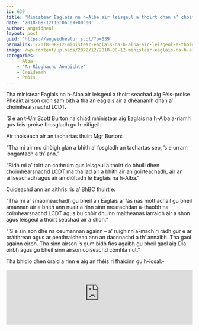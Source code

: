 ```yaml
---
id: 639
title: 'Ministear Eaglais na h-Alba air leisgeul a thoirt dhan a’ choimhearsnachd LCDT aig Fèis-pròise Pheairt'
date: '2018-08-12T16:06:09+00:00'
author: angeidheal
layout: post
guid: 'https://angeidhealur.scot/?p=639'
permalink: /2018-08-12-ministear-eaglais-na-h-alba-air-leisgeul-a-thoirt-dhan-a-choimhearsnachd-lcdt-aig-feis-proise-pheairt/
image: /wp-content/uploads/2022/12/2018-08-12-ministear-eaglais-na-h-alba-air-leisgeul-a-thoirt-dhan-a-choimhearsnachd-lcdt-aig-feis-proise-pheairt.webp
categories:
    - Alba
    - 'An Rìoghachd Aonaichte'
    - Creideamh
    - Pròis
---
```


Tha ministear Eaglais na h-Alba air leisgeul a thoirt seachad aig Fèis-pròise Pheairt airson cron sam bith a tha an eaglais air a dhèanamh dhan a’ choimhearsnachd LCDT.

‘S e an t-Urr Scott Burton na chiad mhinistear aig Eaglais na h-Alba a-riamh gus fèis-pròise fhosgladh gu h-oifigeil.

Air thoiseach air an tachartas thuirt Mgr Burton:

“Tha mi air mo dhòigh glan a bhith a’ fosgladh an tachartas seo, ’s e urram iongantach a th’ ann.”

“Bidh mi a’ toirt an cothruim gus leisgeul a thoirt do bhuill dhen choimhearsnachd LCDT ma tha iad air a bhith air an goirteachadh, air an ailiseachadh agus air an diùltadh le Eaglais na h-Alba.”

Cuideachd ann an aithris ris a’ BhBC thuirt e:

“Tha mi a’ smaoineachadh gu bheil an Eaglais a’ fàs nas mothachail gu bheil amannan air a bhith ann nuair a rinn sinn mearachdan a-thaobh na coimhearsnachd LCDT agus bu chòir dhuinn maitheanas iarraidh air a shon agus leisgeul a thoirt seachad air a shon.”

“‘S e sin aon dhe na ceumannan againn – a’ ruighinn a-mach ri ràdh gur e ar bràithrean agus ar peathraichean ann an daonnachd a th’ annaibh. Tha gaol againn oirbh. Tha sinn airson ’s gum bidh fios agaibh gu bheil gaol aig Dia oirbh agus gu bheil sinn airson coiseachd còmhla riut.”

Tha bhidio dhen òraid a rinn e aig an fhèis ri fhaicinn gu h-ìosal:-

<div class="youtube-wrapper"><iframe allow="accelerometer; autoplay; clipboard-write; encrypted-media; gyroscope; picture-in-picture" allowfullscreen="" frameborder="0" src="https://www.youtube-nocookie.com/embed/kWNmqmPsrmE" title="YouTube video player" width="100%"></iframe></div>